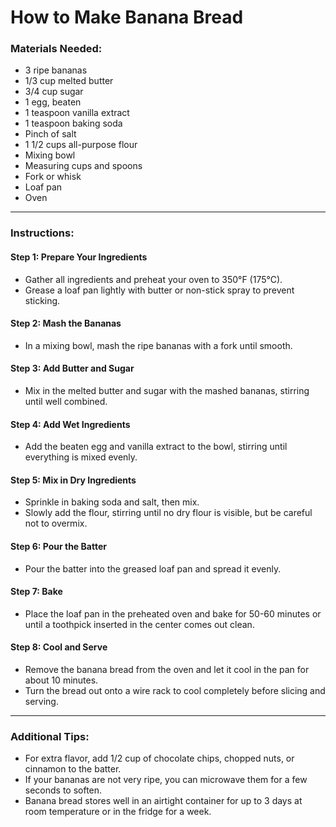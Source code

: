 # How to Make Banana Bread

### Materials Needed:
- 3 ripe bananas
- 1/3 cup melted butter
- 3/4 cup sugar
- 1 egg, beaten
- 1 teaspoon vanilla extract
- 1 teaspoon baking soda
- Pinch of salt
- 1 1/2 cups all-purpose flour
- Mixing bowl
- Measuring cups and spoons
- Fork or whisk
- Loaf pan
- Oven

---

### Instructions:

#### Step 1: Prepare Your Ingredients
- Gather all ingredients and preheat your oven to 350°F (175°C).
- Grease a loaf pan lightly with butter or non-stick spray to prevent sticking.

#### Step 2: Mash the Bananas
- In a mixing bowl, mash the ripe bananas with a fork until smooth.

#### Step 3: Add Butter and Sugar
- Mix in the melted butter and sugar with the mashed bananas, stirring until well combined.

#### Step 4: Add Wet Ingredients
- Add the beaten egg and vanilla extract to the bowl, stirring until everything is mixed evenly.

#### Step 5: Mix in Dry Ingredients
- Sprinkle in baking soda and salt, then mix.
- Slowly add the flour, stirring until no dry flour is visible, but be careful not to overmix.

#### Step 6: Pour the Batter
- Pour the batter into the greased loaf pan and spread it evenly.

#### Step 7: Bake
- Place the loaf pan in the preheated oven and bake for 50-60 minutes or until a toothpick inserted in the center comes out clean.

#### Step 8: Cool and Serve
- Remove the banana bread from the oven and let it cool in the pan for about 10 minutes.
- Turn the bread out onto a wire rack to cool completely before slicing and serving.

---

### Additional Tips:
- For extra flavor, add 1/2 cup of chocolate chips, chopped nuts, or cinnamon to the batter.
- If your bananas are not very ripe, you can microwave them for a few seconds to soften.
- Banana bread stores well in an airtight container for up to 3 days at room temperature or in the fridge for a week.
